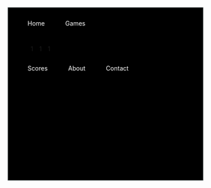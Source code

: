 <!doctype html>
<html>
<head>
<title>types of selectors</title>
<style>
*{
margin:0;
padding:0;
}
div{
width:450px;
height:400px;
background-color:black;
margin:auto;
border:1px solid #C7D1D1;
}
ul li{
color:white;
list-style-type:none;
display:inline;
padding:21.8px;
line-height:45px;

}
ul li:hover{
background-color:#011094;
height:40px;
}

ul{
border:1px solid #C7D1D1;
background-color:blue;
width:450px;
height:53px;
}


.u2{
display:none;
position:absolute;
top:55px;
left:260px;
z-index:1;
background-color:red;
width:100px;
height:230px;
width:60px;
height:130px;
overflow:hidden;
}
.u2 li{
float:none;
padding:5px;
margin:0;
width:30px;
height:30px;
} 
u2 li a:hover{
display:block;
}

</style>
</head>
<body>
<div>


<ul>
<li>Home</li>

<li>Games</li>

<ul class="u2">
<li><a>1</a></li>
<li><a>1</a></li>
<li><a>1</a></li>
</ul>


<li>Scores</li>
<li>About</li>
<li>Contact</li>
</ul>


</div>
</body>
</html>
